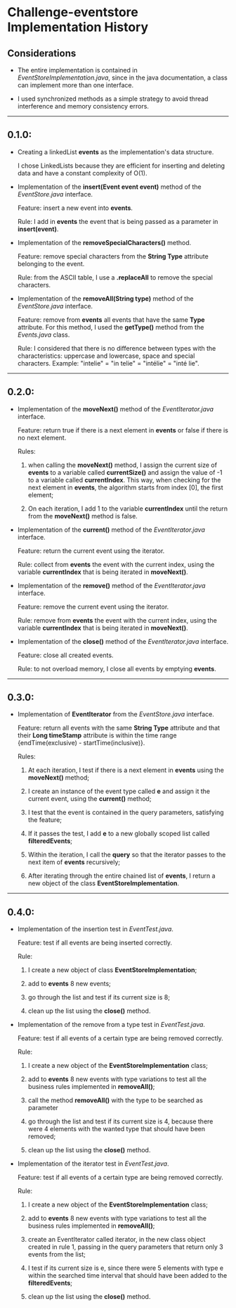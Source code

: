 # Challenge-eventstore Implementation History

## Considerations

- The entire implementation is contained in *EventStoreImplementation.java*, since in the java documentation, a class can implement more than one interface.

- I used synchronized methods as a simple strategy to avoid thread interference and memory consistency errors.

---

## 0.1.0:

- Creating a linkedList **events** as the implementation's data structure. 

    I chose LinkedLists because they are efficient for inserting and deleting data and have a constant complexity of O(1).

- Implementation of the **insert(Event event event)** method of the *EventStore.java* interface. 

    Feature: insert a new event into **events**.

    Rule: I add in **events** the event that is being passed as a parameter in **insert(event)**.

- Implementation of the **removeSpecialCharacters()** method.

    Feature: remove special characters from the **String Type** attribute belonging to the event.

    Rule: from the ASCII table, I use a **.replaceAll** to remove the special characters.

- Implementation of the **removeAll(String type)** method of the *EventStore.java* interface.

    Feature: remove from **events** all events that have the same **Type** attribute. For this method, I used the **getType()** method from the *Events.java* class.

    Rule: I considered that there is no difference between types with the characteristics: uppercase and lowercase, space and special characters. Example: "intelie" = "in telie" = "intélie" = "inté lie".

---

## 0.2.0:

- Implementation of the **moveNext()** method of the *EventIterator.java* interface.

    Feature: return true if there is a next element in **events** or false if there is no next element.
    
    Rules:

    1. when calling the **moveNext()** method, I assign the current size of **events** to a variable called **currentSize()** and assign the value of -1 to a variable called **currentIndex**. This way, when checking for the next element in **events**, the algorithm starts from index [0], the first element;

    2. On each iteration, I add 1 to the variable **currentIndex** until the return from the **moveNext()** method is false.

- Implementation of the **current()** method of the *EventIterator.java* interface.

    Feature: return the current event using the iterator.

    Rule: collect from **events** the event with the current index, using the variable **currentIndex** that is being iterated in **moveNext()**.

- Implementation of the **remove()** method of the *EventIterator.java* interface.

    Feature: remove the current event using the iterator.

    Rule: remove from **events** the event with the current index, using the variable **currentIndex** that is being iterated in **moveNext()**.

- Implementation of the **close()** method of the *EventIterator.java* interface.

    Feature: close all created events.

    Rule: to not overload memory, I close all events by emptying **events**. 

---

## 0.3.0:

- Implementation of **EventIterator** from the *EventStore.java* interface.

    Feature: return all events with the same **String Type** attribute and that their **Long timeStamp** attribute is within the time range {endTime(exclusive) - startTime(inclusive)}.

    Rules: 

    1. At each iteration, I test if there is a next element in **events** using the **moveNext()** method;

    2. I create an instance of the event type called **e** and assign it the current event, using the **current()** method;

    3. I test that the event is contained in the query parameters, satisfying the feature;

    4. If it passes the test, I add **e** to a new globally scoped list called **filteredEvents**;

    5. Within the iteration, I call the **query** so that the iterator passes to the next item of **events** recursively;

    6. After iterating through the entire chained list of **events**, I return a new object of the class **EventStoreImplementation**.

---

## 0.4.0:

- Implementation of the insertion test in *EventTest.java*.

    Feature: test if all events are being inserted correctly.

    Rule: 

    1. I create a new object of class **EventStoreImplementation**;
    
    2. add to **events** 8 new events;

    3. go through the list and test if its current size is 8;

    4. clean up the list using the **close()** method.

- Implementation of the remove from a type test in *EventTest.java*.

    Feature: test if all events of a certain type are being removed correctly.

    Rule: 

    1. I create a new object of the **EventStoreImplementation** class;
    
    2. add to **events** 8 new events with type variations to test all the business rules implemented in **removeAll()**;

    3. call the method **removeAll()** with the type to be searched as parameter

    4. go through the list and test if its current size is 4, because there were 4 elements with the wanted type that should have been removed;

    5. clean up the list using the **close()** method.

- Implementation of the iterator test in *EventTest.java*.

    Feature: test if all events of a certain type are being removed correctly.

    Rule: 

    1. I create a new object of the **EventStoreImplementation** class;
    
    2. add to **events** 8 new events with type variations to test all the business rules implemented in **removeAll()**;

    3. create an EventIterator called iterator, in the new class object created in rule 1, passing in the query parameters that return only 3 events from the list;

    4. I test if its current size is e, since there were 5 elements with type e within the searched time interval that should have been added to the **filteredEvents**;

    5. clean up the list using the **close()** method.
